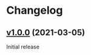 # Changelog

## [v1.0.0](https://github.com/containeroo/cleanup-gitlab-runner/tree/v1.0.0) (2021-03-05)

Initial release
